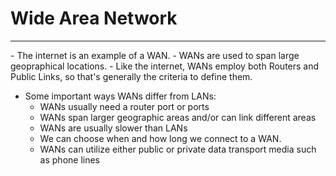 # Wide Area Network
<hr>
- The internet is an example of a WAN.
- WANs are used to span large geopraphical locations.
- Like the internet, WANs employ both Routers and Public Links, so that's generally the criteria to define them.

- Some important ways WANs differ from LANs:
	- WANs usually need a router port or ports
	- WANs span larger geographic areas and/or can link different areas
	- WANs are usually slower than LANs
	- We can choose when and how long we connect to a WAN.
	- WANs can utilize either public or private data transport media such as phone lines  